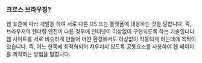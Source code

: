 ### 크로스 브라우징?

웹 표준에 따라 개발을 하여 서로 다른 OS 또는 플랫폼에 대응하는 것을 말합니다.
즉, 브라우저의 렌더링 엔진이 다른 경우에 인터넷이 이상없이 구현되도록 하는 기술입니다.
웹 사이트를 서로 비슷하게 만들어 어떤 환경에서도 이상없이 작동되게 하는데에 목적이 있습니다.
즉, 어느 한쪽에 최적화되어 치우치지 않도록 공통요소를 사용하여 웹 페이지를 제작하는 방법을 말합니다.
